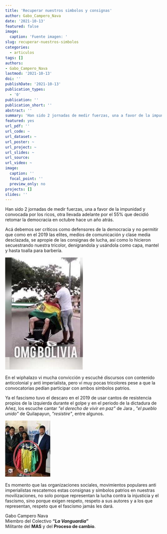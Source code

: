 ```yaml
---
title: 'Recuperar nuestros simbolos y consignas'
author: Gabo_Campero_Nava
date: '2021-10-13'
featured: false
image:
  caption: 'Fuente imagen: '
slug: recuperar-nuestros-simbolos
categories:
  - articulos
tags: []
authors:
- Gabo_Campero_Nava
lastmod: '2021-10-13'
doi: ''
publishDate: '2021-10-13'
publication_types:
  - '0'
publication: ''
publication_short: ''
abstract: ''
summary: 'Han sido 2 jornadas de medir fuerzas, una a favor de la impunidad y convocada por los ricos , otra llevada adelante por el 55% que decidió retomar la democracia en octubre hace un año atrás'
featured: yes
url_pdf: ''
url_code: ~
url_dataset: ~
url_poster: ~
url_project: ~
url_slides: ~
url_source: 
url_video: ~
image:
  caption: ''
  focal_point: ''
  preview_only: no
projects: []
slides: ''
---
```


Han sido 2 jornadas de medir fuerzas, una a favor de la impunidad y convocada por los ricos, otra llevada adelante por el 55% que decidió retomar la democracia en octubre hace un año atrás. 

Acá debemos ser críticos como defensores de la democracia y no permitir que como en el 2019 las elites, medios de comunicación y clase media desclazada, se apropie de las consignas de lucha, así como lo hicieron secuestrando nuestra tricolor, denigrandola y usándola como capa, mantel y hasta toalla para barbería.

![](1.jpeg)

En el wiphalazo vi mucha convicción y escuché discursos con contenido anticolonial y anti imperialista, pero vi muy pocas tricolores pese a que la convocatorias pedían participar con ambos simbolos patrios.

Ya el fascismo tuvo el descaro en el 2019 de usar cantos de resistencia propios de la izquierda durante el golpe y en el periodo de la dictadura de Añez, los escuche cantar *"el derecho de vivir en paz"* de Jara , *"el pueblo unido"* de Quilapayun, *"resistire"*, entre algunos.

![](2.jpeg)

Es momento que las organizaciones sociales, movimientos populares anti imperialistas rescatemos estas consignas y símbolos patrios en nuestras movilizaciones, no solo porque representan la lucha contra la injusticia y el fascismo, sino porque exigen respeto, respeto a sus autores y a los que representan, respeto que el fascismo jamás les dará.

Gabo Campero Nava<br>
Miembro del Colectivo **“*La Vanguardia*”**<br>
Militante del **MAS** y del **Proceso de cambio**.<br>
